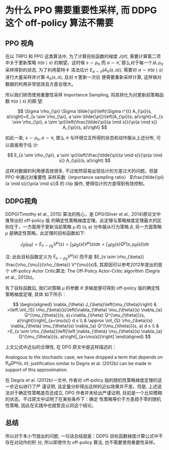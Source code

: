 # 为什么 PPO 需要重要性采样, 而 DDPG 这个 off-policy 算法不需要

## PPO 视角

在以 TRPO 和 PPO 这类算法中, 为了计算目标函数的梯度 $J(\tilde{\pi})$, 需要计算第二项中关于更新策略 $\tilde{\pi}(a \mid s)$ 的期望。这时候 $s \sim \rho_{\pi}$ 而 $a \sim \tilde{\pi}$, 那么对于每一个从 $\rho_{\pi}$ 采样得到的状态, 为了利用蒙特卡 洛法估计 $E_{a \sim \tilde{\pi}}\left(A_{\pi}(s, a)\right)$, 需要对 $a \sim \tilde{\pi}(a \mid s)$ 进行大量采样并计算 $A_{\pi}(s, a)$, 且对 $\tilde{\pi}$ 更新一次后 便需要重新采样计算, 这样做对数据的利用非常低效且方差会很大。

所以我们转而使用重要性采样 Importance Sampling, 将其转化为对更新前策略函数 $\pi(a \mid s)$ 的期 望:

$$
\Sigma \rho_{\pi} \Sigma \tilde{\pi}\left(\Sigma r^{t} A_{\pi}(s, a)\right)=E_{s \sim \rho_{\pi}, a \sim \tilde{\pi}}\left(A_{\pi}(s, a)\right)=E_{s \sim \rho_{\pi}, a \sim \pi}\left(\frac{\tilde{\pi}(a \mid s)}{\pi(a \mid s)} A_{\pi}(s, a)\right)
$$

如此一来, $s \sim \rho_{\pi}, a \sim \pi$, 那么 $\pi$ 与环境交互所得的状态和动作服从上述分布, 可以直接用于估 计:

$$
E_{s \sim \rho_{\pi}, a \sim \pi}\left(\frac{\tilde{\pi}(a \mid s)}{\pi(a \mid s)} A_{\pi}(s, a)\right)
$$

这样对数据的利用便高效很多, 不过依然容易出现估计的方差过大的问题。但是 PPO 中通过对重要性 采样系数（importance sampling ratio） $\frac{\tilde{\pi}(a \mid s)}{\pi(a \mid s)}$ 的 clip 操作, 使得估计的方差得到有效控制。

## DDPG视角

DDPG(Timothy et al., 2015) 算法的核心，是 DPG(Silver et al., 2014)原论文中推导出的 off-policy 版 的确定性策略梯度定理。此定理与策略梯度定理最大的区别在于，一方面用于更新当前策略 $\mu$ 的 $(\mathrm{s}, \mathrm{a})$ 分布服从行为策略 $\beta$, 另一方面策略 $\mu$ 是确定性策略。此定理的目标函数如下:

$$
J_{\beta}\left(\mu_{\theta}\right)=E_{s \sim \rho_{\beta}} V^{\mu}(s)=\int_{S} \rho_{\beta}(s) V^{\mu}(s) d s=\int_{S} \rho_{\beta}(s) Q^{\mu}\left(s, \mu_{\theta}(s)\right) d s
$$

注: 此处目标函数定义为 $E_{s \sim \rho_{\beta}} V^{\mu}(s)$ 而不是 $E_{s \sim \rho_{\beta}} \frac{\rho_{\mu}}{\rho_{\beta}} V^{\mu}(s)$, 其原因可以参考2012年提出的首个 off-policy Actor Critic算法: The Off-Policy Actor-Critic algorithm (Degris et al., 2012b)。

有了目标函数后, 我们对策略 $\mu$ 的参数 $\theta$ 求梯度便可得到 off-policy 版的确定性策略梯度定理, 具体 如下所示：

$$
\begin{aligned}
\nabla_{\theta} J_{\beta}\left(\mu_{\theta}\right) & =\left.\int_{S} \rho_{\beta}(s)\left(\nabla_{\theta} \mu_{\theta}(s) \nabla_{a} Q^{\mu_{\theta}}(s, a)+\nabla_{\theta} Q^{\mu_{\theta}}(s, a)\right)\right|_{a=\mu(s)} d s \\
& \approx \int_{S} \rho_{\beta}(s) \nabla_{\theta} \mu_{\theta}(s) \nabla_{a} Q^{\mu_{\theta}}(s, a) d s \\
& =E_{s \sim \rho_{\beta}}\left[\left.\nabla_{\theta} \mu_{\theta}(s) \nabla_{a} Q^{\mu_{\theta}}(s, a)\right|_{a=\mu(s)}\right]
\end{aligned}
$$

上文公式中近似的合理性, 在 DPG 原文中是这样描述的：

Analogous to the stochastic case, we have dropped a term that depends on $\nabla_{\theta} Q^{\mu_{\theta}}(s, a)$; justification similar to Degris et al. (2012b) can be made in support of this approximation.

在 Degris et al. (2012b)一文中, 作者对 off-policy 版的随机性策略梯度定理的这一步近似进行了严 谨证明, 且定量分析得出这样的近似效果并不差。但是, 上述说法对于确定性策略是否还成立, DPG 作者并末给出严谨证明, 目前是一个比较模糊的状态。不过原文中证明了在某些条件下：确定 性策略等价于方差趋于零的随机性策略, 因此在实践中也就暂且认同这个结论。

## 总结

所以对于本小节提出的问题, 一句话总结就是：DDPG 目标函数梯度计算公式中不存在对动作的积 分, 所以即使作为 off-policy 算法, 也不需要使用重要性采样。
